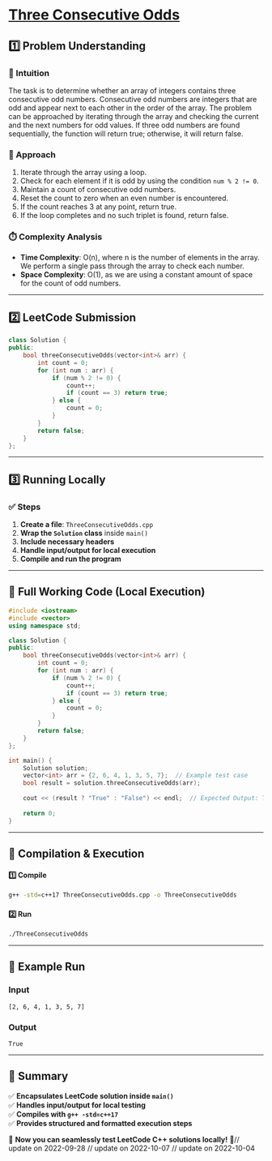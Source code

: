 # **[Three Consecutive Odds](https://leetcode.com/problems/three-consecutive-odds/description/)**  

## **1️⃣ Problem Understanding**  
### **📌 Intuition**  
The task is to determine whether an array of integers contains three consecutive odd numbers. Consecutive odd numbers are integers that are odd and appear next to each other in the order of the array. The problem can be approached by iterating through the array and checking the current and the next numbers for odd values. If three odd numbers are found sequentially, the function will return true; otherwise, it will return false.

### **🚀 Approach**  
1. Iterate through the array using a loop.
2. Check for each element if it is odd by using the condition `num % 2 != 0`.
3. Maintain a count of consecutive odd numbers.
4. Reset the count to zero when an even number is encountered.
5. If the count reaches 3 at any point, return true.
6. If the loop completes and no such triplet is found, return false.

### **⏱️ Complexity Analysis**  
- **Time Complexity**: O(n), where n is the number of elements in the array. We perform a single pass through the array to check each number.
- **Space Complexity**: O(1), as we are using a constant amount of space for the count of odd numbers.

---  

## **2️⃣ LeetCode Submission**  
```cpp
class Solution {
public:
    bool threeConsecutiveOdds(vector<int>& arr) {
        int count = 0;
        for (int num : arr) {
            if (num % 2 != 0) {
                count++;
                if (count == 3) return true;
            } else {
                count = 0;
            }
        }
        return false;
    }
};
```  

---  

## **3️⃣ Running Locally**  
### **✅ Steps**  
1. **Create a file**: `ThreeConsecutiveOdds.cpp`  
2. **Wrap the `Solution` class** inside `main()`  
3. **Include necessary headers**  
4. **Handle input/output for local execution**  
5. **Compile and run the program**  

---  

## **📝 Full Working Code (Local Execution)**  
```cpp
#include <iostream>
#include <vector>
using namespace std;

class Solution {
public:
    bool threeConsecutiveOdds(vector<int>& arr) {
        int count = 0;
        for (int num : arr) {
            if (num % 2 != 0) {
                count++;
                if (count == 3) return true;
            } else {
                count = 0;
            }
        }
        return false;
    }
};

int main() {
    Solution solution;
    vector<int> arr = {2, 6, 4, 1, 3, 5, 7};  // Example test case
    bool result = solution.threeConsecutiveOdds(arr);
    
    cout << (result ? "True" : "False") << endl;  // Expected Output: True
    
    return 0;
}
```  

---  

## **🔧 Compilation & Execution**  
#### **1️⃣ Compile**  
```bash
g++ -std=c++17 ThreeConsecutiveOdds.cpp -o ThreeConsecutiveOdds
```  

#### **2️⃣ Run**  
```bash
./ThreeConsecutiveOdds
```  

---  

## **🎯 Example Run**  
### **Input**  
```
[2, 6, 4, 1, 3, 5, 7]
```  
### **Output**  
```
True
```  

---  

## **📌 Summary**  
✅ **Encapsulates LeetCode solution inside `main()`**  
✅ **Handles input/output for local testing**  
✅ **Compiles with `g++ -std=c++17`**  
✅ **Provides structured and formatted execution steps**  

🚀 **Now you can seamlessly test LeetCode C++ solutions locally!** 🚀// update on 2022-09-28
// update on 2022-10-07
// update on 2022-10-04
